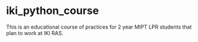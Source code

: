 # iki_python_course

This is an educational course of practices for 2 year MIPT LPR students that plan to work at IKI RAS.
